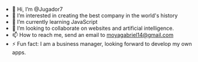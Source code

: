 - 👋 Hi, I’m @Jugador7
- 👀 I’m interested in creating the best company in the world's history
- 🌱 I’m currently learning JavaScript
- 💞️ I’m looking to collaborate on websites and artificial intelligence. 
- 📫 How to reach me, send an email to moyagabriel14@gmail.com
- ⚡ Fun fact: I am a business manager, looking forward to develop my own apps. 

<!---
Jugador7/Jugador7 is a ✨ special ✨ repository because its `README.md` (this file) appears on your GitHub profile.
You can click the Preview link to take a look at your changes.
--->
